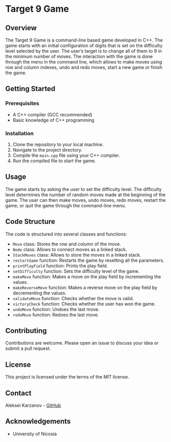 # Target 9 Game

## Overview

The Target 9 Game is a command-line based game developed in C++. The game starts with an initial configuration of digits that is set on the difficulty level selected by the user. The user’s target is to change all of them to 9 in the minimum number of moves. The interaction with the game is done through the menu in the command line, which allows to make moves using row and column indexes, undo and redo moves, start a new game or finish the game.

## Getting Started

### Prerequisites

- A C++ compiler (GCC recommended)
- Basic knowledge of C++ programming

### Installation

1. Clone the repository to your local machine.
2. Navigate to the project directory.
3. Compile the `main.cpp` file using your C++ compiler.
4. Run the compiled file to start the game.

## Usage

The game starts by asking the user to set the difficulty level. The difficulty level determines the number of random moves made at the beginning of the game. The user can then make moves, undo moves, redo moves, restart the game, or quit the game through the command-line menu.

## Code Structure

The code is structured into several classes and functions:

- `Move` class: Stores the row and column of the move.
- `Node` class: Allows to connect moves as a linked stack.
- `StackMoves` class: Allows to store the moves in a linked stack.
- `restartGame` function: Restarts the game by resetting all the parameters.
- `printPlayField` function: Prints the play field.
- `setDifficulty` function: Sets the difficulty level of the game.
- `makeMove` function: Makes a move on the play field by incrementing the values.
- `makeReverseMove` function: Makes a reverse move on the play field by decrementing the values.
- `validateMove` function: Checks whether the move is valid.
- `victoryCheck` function: Checks whether the user has won the game.
- `undoMove` function: Undoes the last move.
- `redoMove` function: Redoes the last move.

## Contributing

Contributions are welcome. Please open an issue to discuss your idea or submit a pull request.

## License

This project is licensed under the terms of the MIT license.

## Contact

Aleksei Karzanov - [GitHub](https://github.com/AlexeyKarz)

## Acknowledgements

- University of Nicosia